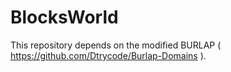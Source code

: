 # BlocksWorld
This repository depends on the modified BURLAP ( https://github.com/Dtrycode/Burlap-Domains ).